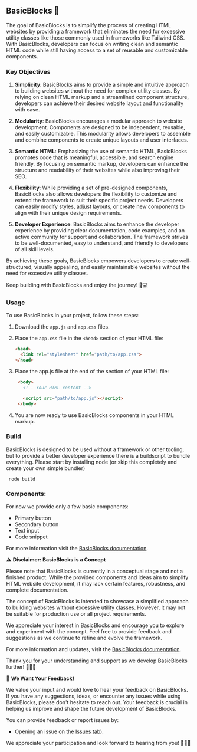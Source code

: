 ## BasicBlocks 🧱

The goal of BasicBlocks is to simplify the process of creating HTML websites by providing a framework that eliminates the need for excessive utility classes like those commonly used in frameworks like Tailwind CSS. With BasicBlocks, developers can focus on writing clean and semantic HTML code while still having access to a set of reusable and customizable components.

### Key Objectives

1. **Simplicity**: BasicBlocks aims to provide a simple and intuitive approach to building websites without the need for complex utility classes. By relying on clean HTML markup and a streamlined component structure, developers can achieve their desired website layout and functionality with ease.

2. **Modularity**: BasicBlocks encourages a modular approach to website development. Components are designed to be independent, reusable, and easily customizable. This modularity allows developers to assemble and combine components to create unique layouts and user interfaces.

3. **Semantic HTML**: Emphasizing the use of semantic HTML, BasicBlocks promotes code that is meaningful, accessible, and search engine friendly. By focusing on semantic markup, developers can enhance the structure and readability of their websites while also improving their SEO.

4. **Flexibility**: While providing a set of pre-designed components, BasicBlocks also allows developers the flexibility to customize and extend the framework to suit their specific project needs. Developers can easily modify styles, adjust layouts, or create new components to align with their unique design requirements.

5. **Developer Experience**: BasicBlocks aims to enhance the developer experience by providing clear documentation, code examples, and an active community for support and collaboration. The framework strives to be well-documented, easy to understand, and friendly to developers of all skill levels.

By achieving these goals, BasicBlocks empowers developers to create well-structured, visually appealing, and easily maintainable websites without the need for excessive utility classes.

Keep building with BasicBlocks and enjoy the journey! 🚀💻

### Usage

To use BasicBlocks in your project, follow these steps:

1. Download the `app.js` and `app.css` files.
2. Place the `app.css` file in the `<head>` section of your HTML file:

   ```html
   <head>
     <link rel="stylesheet" href="path/to/app.css">
   </head>
   ```
3. Place the app.js file at the end of the <body> section of your HTML file:
   ```html
    <body>
      <!-- Your HTML content -->

      <script src="path/to/app.js"></script>
    </body>
    ```
4. You are now ready to use BasicBlocks components in your HTML markup.
  
### Build
BasicBlocks is designed to be used without a framework or other tooling, but to provide a better developer experience there is a buildscript to bundle everything.
Please start by installing node (or skip this completely and create your own simple bundler)
 ```node
  node build
  ```
  
 ### Components:
 For now we provide only a few basic components:
  - Primary button
  - Secondary button
  - Text input
  - Code snippet
   
For more information visit the [BasicBlocks documentation](https://4e-69-63-6b-20-42-6f-73.github.io/BasicBlocks/).
   
⚠️ **Disclaimer: BasicBlocks is a Concept**

Please note that BasicBlocks is currently in a conceptual stage and not a finished product. While the provided components and ideas aim to simplify HTML website development, it may lack certain features, robustness, and complete documentation.

The concept of BasicBlocks is intended to showcase a simplified approach to building websites without excessive utility classes. However, it may not be suitable for production use or all project requirements.

We appreciate your interest in BasicBlocks and encourage you to explore and experiment with the concept. Feel free to provide feedback and suggestions as we continue to refine and evolve the framework.

For more information and updates, visit the [BasicBlocks documentation](https://4e-69-63-6b-20-42-6f-73.github.io/BasicBlocks/).

Thank you for your understanding and support as we develop BasicBlocks further! 🙏🚧💡
   
📣 **We Want Your Feedback!**

We value your input and would love to hear your feedback on BasicBlocks. If you have any suggestions, ideas, or encounter any issues while using BasicBlocks, please don't hesitate to reach out. Your feedback is crucial in helping us improve and shape the future development of BasicBlocks.

You can provide feedback or report issues by:

- Opening an issue on the [Issues tab](https://github.com/4E-69-63-6B-20-42-6F-73/BasicBlocks/issues)).

We appreciate your participation and look forward to hearing from you! 🙌🎉🔧
